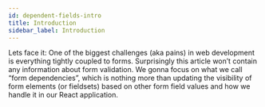 ```yaml
---
id: dependent-fields-intro
title: Introduction
sidebar_label: Introduction
---
```


Lets face it: One of the biggest challenges (aka pains) in web development is everything tightly coupled to forms. Surprisingly this article won’t contain any information about form validation. We gonna focus on what we call “form dependencies”, which is nothing more than updating the visibility of form elements (or fieldsets) based on other form field values and how we handle it in our React application.
